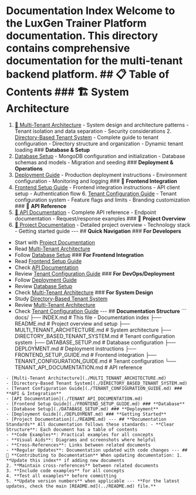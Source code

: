 # Documentation Index Welcome to the LuxGen Trainer Platform documentation. This directory contains comprehensive documentation for the multi-tenant backend platform. ## 📋 Table of Contents ### 🏗️ **System Architecture**
1. [🏢 Multi-Tenant Architecture](./MULTI_TENANT_ARCHITECTURE.md) - System design and architecture patterns - Tenant isolation and data separation - Security considerations 2. [ Directory-Based Tenant System](./DIRECTORY_BASED_TENANT_SYSTEM.md) - Complete guide to tenant configuration - Directory structure and organization - Dynamic tenant loading ### **Database & Setup**
3. [ Database Setup](./DATABASE_SETUP.md) - MongoDB configuration and initialization - Database schemas and models - Migration and seeding ### **Deployment & Operations**
4. [ Deployment Guide](./DEPLOYMENT.md) - Production deployment instructions - Environment configuration - Monitoring and logging ### 🎨 **Frontend Integration**
5. [ Frontend Setup Guide](./FRONTEND_SETUP_GUIDE.md) - Frontend integration instructions - API client setup - Authentication flow 6. [ Tenant Configuration Guide](./TENANT_CONFIGURATION_GUIDE.md) - Tenant configuration system - Feature flags and limits - Branding customization ### 🔌 **API Reference**
7. [🔌 API Documentation](./TENANT_API_DOCUMENTATION.md) - Complete API reference - Endpoint documentation - Request/response examples ### 📖 **Project Overview**
8. [📖 Project Documentation](./README.md) - Detailed project overview - Technology stack - Getting started guide --- ## **Quick Navigation** ### **For Developers**
- Start with [Project Documentation](./README.md)
- Read [Multi-Tenant Architecture](./MULTI_TENANT_ARCHITECTURE.md)
- Follow [Database Setup](./DATABASE_SETUP.md) ### **For Frontend Integration**
- Read [Frontend Setup Guide](./FRONTEND_SETUP_GUIDE.md)
- Check [API Documentation](./TENANT_API_DOCUMENTATION.md)
- Review [Tenant Configuration Guide](./TENANT_CONFIGURATION_GUIDE.md) ### **For DevOps/Deployment**
- Follow [Deployment Guide](./DEPLOYMENT.md)
- Review [Database Setup](./DATABASE_SETUP.md)
- Check [Multi-Tenant Architecture](./MULTI_TENANT_ARCHITECTURE.md) ### **For System Design**
- Study [Directory-Based Tenant System](./DIRECTORY_BASED_TENANT_SYSTEM.md)
- Review [Multi-Tenant Architecture](./MULTI_TENANT_ARCHITECTURE.md)
- Check [Tenant Configuration Guide](./TENANT_CONFIGURATION_GUIDE.md) --- ## **Documentation Structure** ```
docs/
├── INDEX.md # This file - Documentation index
├── README.md # Project overview and setup
├── MULTI_TENANT_ARCHITECTURE.md # System architecture
├── DIRECTORY_BASED_TENANT_SYSTEM.md # Tenant configuration system
├── DATABASE_SETUP.md # Database configuration
├── DEPLOYMENT.md # Deployment instructions
├── FRONTEND_SETUP_GUIDE.md # Frontend integration
├── TENANT_CONFIGURATION_GUIDE.md # Tenant configuration
└── TENANT_API_DOCUMENTATION.md # API reference
``` --- ## **Search by Topic** ### **Multi-Tenancy**
- [Multi-Tenant Architecture](./MULTI_TENANT_ARCHITECTURE.md)
- [Directory-Based Tenant System](./DIRECTORY_BASED_TENANT_SYSTEM.md)
- [Tenant Configuration Guide](./TENANT_CONFIGURATION_GUIDE.md) ### **API & Integration**
- [API Documentation](./TENANT_API_DOCUMENTATION.md)
- [Frontend Setup Guide](./FRONTEND_SETUP_GUIDE.md) ### **Database**
- [Database Setup](./DATABASE_SETUP.md) ### **Deployment**
- [Deployment Guide](./DEPLOYMENT.md) ### **Getting Started**
- [Project Documentation](./README.md) --- ## **Documentation Standards** All documentation follows these standards: - **Clear Structure**: Each document has a table of contents
- **Code Examples**: Practical examples for all concepts
- **Visual Aids**: Diagrams and screenshots where helpful
- **Cross-References**: Links between related documents
- **Regular Updates**: Documentation updated with code changes --- ## 🤝 **Contributing to Documentation** When updating documentation: 1. **Update this index** if adding new documents
2. **Maintain cross-references** between related documents
3. **Include code examples** for all concepts
4. **Test all examples** before committing
5. **Update version numbers** when applicable --- **For the latest updates, check the main [README.md](../README.md) file.** 